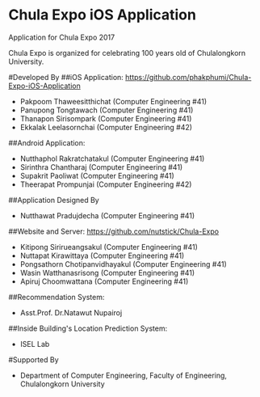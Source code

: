 # Chula Expo iOS Application
Application for Chula Expo 2017

Chula Expo is organized for celebrating 100 years old of Chulalongkorn University.

#Developed By
##iOS Application: https://github.com/phakphumi/Chula-Expo-iOS-Application
* Pakpoom Thaweesitthichat (Computer Engineering #41)
* Panupong Tongtawach (Computer Engineering #41)
* Thanapon Sirisompark (Computer Engineering #41)
* Ekkalak Leelasornchai (Computer Engineering #42)

##Android Application:
* Nutthaphol Rakratchatakul (Computer Engineering #41)
* Sirinthra Chantharaj (Computer Engineering #41)
* Supakrit Paoliwat (Computer Engineering #41)
* Theerapat Prompunjai (Computer Engineering #42)

##Application Designed By
* Nutthawat Pradujdecha (Computer Engineering #41)

##Website and Server: https://github.com/nutstick/Chula-Expo
* Kitipong Sirirueangsakul (Computer Engineering #41)
* Nuttapat Kirawittaya (Computer Engineering #41)
* Pongsathorn Chotipanvidhayakul (Computer Engineering #41)
* Wasin Watthanasrisong (Computer Engineering #41)
* Apiruj Choomwattana (Computer Engineering #41)

##Recommendation System:
* Asst.Prof. Dr.Natawut Nupairoj

##Inside Building's Location Prediction System:
* ISEL Lab

#Supported By
* Department of Computer Engineering, Faculty of Engineering, Chulalongkorn University
